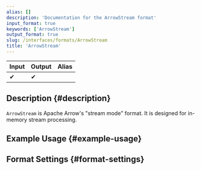 ```yaml
---
alias: []
description: 'Documentation for the ArrowStream format'
input_format: true
keywords: ['ArrowStream']
output_format: true
slug: /interfaces/formats/ArrowStream
title: 'ArrowStream'
---
```


| Input | Output | Alias |
|-------|--------|-------|
| ✔     | ✔      |       |

## Description \{#description}

`ArrowStream` is Apache Arrow's "stream mode" format. It is designed for in-memory stream processing.

## Example Usage \{#example-usage}

## Format Settings \{#format-settings}

